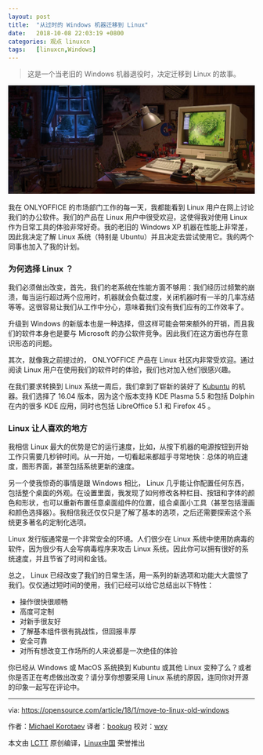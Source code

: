 ```yaml
---
layout: post
title:	"从过时的 Windows 机器迁移到 Linux"
date:	2018-10-08 22:03:19 +0800 
categories:	观点 linuxcn 
tags:	[linuxcn,Windows]
---
```




> 
> 这是一个当老旧的 Windows 机器退役时，决定迁移到 Linux 的故事。
> 
> 
> 


![](/Asserts/Images/album/201810/08/220313x2u2xf3qfktvttuq.jpg)


我在 ONLYOFFICE 的市场部门工作的每一天，我都能看到 Linux 用户在网上讨论我们的办公软件。我们的产品在 Linux 用户中很受欢迎，这使得我对使用 Linux 作为日常工具的体验非常好奇。我的老旧的 Windows XP 机器在性能上非常差，因此我决定了解 Linux 系统（特别是 Ubuntu）并且决定去尝试使用它。我的两个同事也加入了我的计划。


### 为何选择 Linux ？


我们必须做出改变，首先，我们的老系统在性能方面不够用：我们经历过频繁的崩溃，每当运行超过两个应用时，机器就会负载过度，关闭机器时有一半的几率冻结等等。这很容易让我们从工作中分心，意味着我们没有我们应有的工作效率了。


升级到 Windows 的新版本也是一种选择，但这样可能会带来额外的开销，而且我们的软件本身也是要与 Microsoft 的办公软件竞争。因此我们在这方面也存在意识形态的问题。


其次，就像我之前提过的， ONLYOFFICE 产品在 Linux 社区内非常受欢迎。通过阅读 Linux 用户在使用我们的软件时的体验，我们也对加入他们很感兴趣。


在我们要求转换到 Linux 系统一周后，我们拿到了崭新的装好了 [Kubuntu](https://kubuntu.org/) 的机器。我们选择了 16.04 版本，因为这个版本支持 KDE Plasma 5.5 和包括 Dolphin 在内的很多 KDE 应用，同时也包括 LibreOffice 5.1 和 Firefox 45 。


### Linux 让人喜欢的地方


我相信 Linux 最大的优势是它的运行速度，比如，从按下机器的电源按钮到开始工作只需要几秒钟时间。从一开始，一切看起来都超乎寻常地快：总体的响应速度，图形界面，甚至包括系统更新的速度。


另一个使我惊奇的事情是跟 Windows 相比， Linux 几乎能让你配置任何东西，包括整个桌面的外观。在设置里面，我发现了如何修改各种栏目、按钮和字体的颜色和形状，也可以重新布置任意桌面组件的位置，组合桌面小工具（甚至包括漫画和颜色选择器）。我相信我还仅仅只是了解了基本的选项，之后还需要探索这个系统更多著名的定制化选项。


Linux 发行版通常是一个非常安全的环境。人们很少在 Linux 系统中使用防病毒的软件，因为很少有人会写病毒程序来攻击 Linux 系统。因此你可以拥有很好的系统速度，并且节省了时间和金钱。


总之， Linux 已经改变了我们的日常生活，用一系列的新选项和功能大大震惊了我们。仅仅通过短时间的使用，我们已经可以给它总结出以下特性：


* 操作很快很顺畅
* 高度可定制
* 对新手很友好
* 了解基本组件很有挑战性，但回报丰厚
* 安全可靠
* 对所有想改变工作场所的人来说都是一次绝佳的体验


你已经从 Windows 或 MacOS 系统换到 Kubuntu 或其他 Linux 变种了么？或者你是否正在考虑做出改变？请分享你想要采用 Linux 系统的原因，连同你对开源的印象一起写在评论中。




---


via: <https://opensource.com/article/18/1/move-to-linux-old-windows>


作者：[Michael Korotaev](https://opensource.com/users/michaelk) 译者：[bookug](https://github.com/bookug) 校对：[wxy](https://github.com/wxy)


本文由 [LCTT](https://github.com/LCTT/TranslateProject) 原创编译，[Linux中国](https://linux.cn/) 荣誉推出

